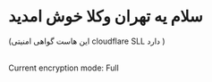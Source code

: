     
 <h1>سلام یه تهران وکلا خوش امدید </h1>
                                                                                                                                                                                                                                             
(این هاست گواهی امنیتی cloudflare SLL دارد )

<br>
Current encryption mode: Full


